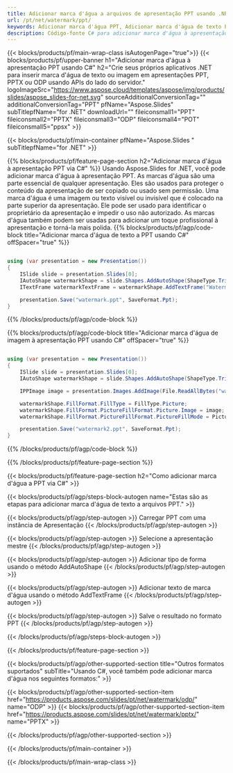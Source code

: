 ```yaml
---
title: Adicionar marca d'água a arquivos de apresentação PPT usando .NET
url: /pt/net/watermark/ppt/
keywords: Adicionar marca d'água PPT, Adicionar marca d'água de texto PPT, Adicionar marca d'água de imagem PPT
description: Código-fonte C# para adicionar marca d'água à apresentação PPT.
---
```


{{< blocks/products/pf/main-wrap-class isAutogenPage="true">}}
{{< blocks/products/pf/upper-banner h1="Adicionar marca d'água à apresentação PPT usando C#" h2="Crie seus próprios aplicativos .NET para inserir marca d'água de texto ou imagem em apresentações PPT, PPTX ou ODP usando APIs do lado do servidor." logoImageSrc="https://www.aspose.cloud/templates/aspose/img/products/slides/aspose_slides-for-net.svg" sourceAdditionalConversionTag="" additionalConversionTag="PPT" pfName="Aspose.Slides" subTitlepfName="for .NET" downloadUrl="" fileiconsmall1="PPT" fileiconsmall2="PPTX" fileiconsmall3="ODP" fileiconsmall4="POT" fileiconsmall5="ppsx" >}}

{{< blocks/products/pf/main-container pfName="Aspose.Slides " subTitlepfName="for .NET" >}}

{{% blocks/products/pf/feature-page-section  h2="Adicionar marca d'água à apresentação PPT via C#" %}}
Usando Aspose.Slides for .NET, você pode adicionar marca d'água à apresentação PPT. As marcas d'água são uma parte essencial de qualquer apresentação. Eles são usados ​​para proteger o conteúdo da apresentação de ser copiado ou usado sem permissão. Uma marca d'água é uma imagem ou texto visível ou invisível que é colocado na parte superior da apresentação. Ele pode ser usado para identificar o proprietário da apresentação e impedir o uso não autorizado. As marcas d'água também podem ser usadas para adicionar um toque profissional à apresentação e torná-la mais polida. 
{{% blocks/products/pf/agp/code-block title="Adicionar marca d'água de texto a PPT usando C#" offSpacer="true" %}}

```cs

using (var presentation = new Presentation())
{
    ISlide slide = presentation.Slides[0];
    IAutoShape watermarkShape = slide.Shapes.AddAutoShape(ShapeType.Triangle, 0, 0, 0, 0);
    ITextFrame watermarkTextFrame = watermarkShape.AddTextFrame("Watermark");

    presentation.Save("watermark.ppt", SaveFormat.Ppt);
}
```

{{% /blocks/products/pf/agp/code-block %}}

{{% blocks/products/pf/agp/code-block title="Adicionar marca d'água de imagem à apresentação PPT usando C#" offSpacer="true" %}}

```cs

using (var presentation = new Presentation())
{
    ISlide slide = presentation.Slides[0];
    IAutoShape watermarkShape = slide.Shapes.AddAutoShape(ShapeType.Triangle, 0, 0, 0, 0);

    IPPImage image = presentation.Images.AddImage(File.ReadAllBytes("watermark.png"));

    watermarkShape.FillFormat.FillType = FillType.Picture;
    watermarkShape.FillFormat.PictureFillFormat.Picture.Image = image;
    watermarkShape.FillFormat.PictureFillFormat.PictureFillMode = PictureFillMode.Stretch;

    presentation.Save("watermark2.ppt", SaveFormat.Ppt);
}
```

{{% /blocks/products/pf/agp/code-block %}}

{{% /blocks/products/pf/feature-page-section %}}

{{< blocks/products/pf/feature-page-section  h2="Como adicionar marca d'água a PPT via C#" >}}

{{< blocks/products/pf/agp/steps-block-autogen name="Estas são as etapas para adicionar marca d'água de texto a arquivos PPT." >}}

{{< blocks/products/pf/agp/step-autogen >}}
Carregar PPT com uma instância de Apresentação
{{< /blocks/products/pf/agp/step-autogen >}}

{{< blocks/products/pf/agp/step-autogen >}}
Selecione a apresentação mestre
{{< /blocks/products/pf/agp/step-autogen >}}

{{< blocks/products/pf/agp/step-autogen >}}
Adicionar tipo de forma usando o método AddAutoShape
{{< /blocks/products/pf/agp/step-autogen >}}

{{< blocks/products/pf/agp/step-autogen >}}
Adicionar texto de marca d'água usando o método AddTextFrame
{{< /blocks/products/pf/agp/step-autogen >}}

{{< blocks/products/pf/agp/step-autogen >}}
Salve o resultado no formato PPT
{{< /blocks/products/pf/agp/step-autogen >}}

{{< /blocks/products/pf/agp/steps-block-autogen >}}

{{< /blocks/products/pf/feature-page-section >}}

{{< blocks/products/pf/agp/other-supported-section title="Outros formatos suportados" subTitle="Usando C#, você também pode adicionar marca d'água nos seguintes formatos:" >}}

{{< blocks/products/pf/agp/other-supported-section-item href="https://products.aspose.com/slides/pt/net/watermark/odp/" name="ODP" >}}
{{< blocks/products/pf/agp/other-supported-section-item href="https://products.aspose.com/slides/pt/net/watermark/pptx/" name="PPTX" >}}


{{< /blocks/products/pf/agp/other-supported-section >}}

{{< /blocks/products/pf/main-container >}}
    
{{< /blocks/products/pf/main-wrap-class >}}